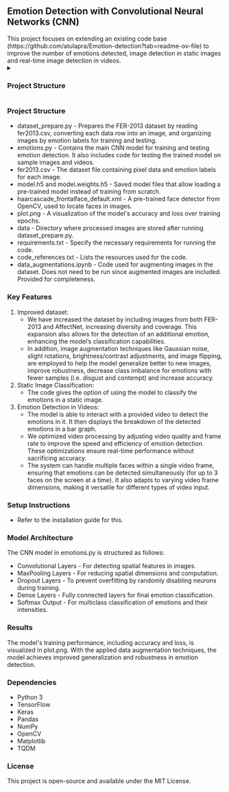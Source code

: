 <h2>Emotion Detection with Convolutional Neural Networks (CNN)</h2>
This project focuses on extending an existing code base (https://github.com/atulapra/Emotion-detection?tab=readme-ov-file) to improve the number of emotions detected, image detection in static images and real-time image detection in videos.

<details>
<summary><h3>Project Structure</h3></summary>
<br>
* dataset_prepare.py - Prepares the FER-2013 dataset by reading fer2013.csv, converting each data row into an image, and organizing images by emotion labels for training and testing.
* emotions.py - Contains the main CNN model for training and testing emotion detection. It also includes code for testing the trained model on sample images and videos.
* fer2013.csv - The dataset file containing pixel data and emotion labels for each image.
* model.h5 and model.weights.h5 - Saved model files that allow loading a pre-trained model instead of training from scratch.
* haarcascade_frontalface_default.xml - A pre-trained face detector from OpenCV, used to locate faces in images.
* plot.png - A visualization of the model's accuracy and loss over training epochs.
* data - Directory where processed images are stored after running dataset_prepare.py.
* requirements.txt - Specify the necessary requirements for running the code.
* code_references.txt - Lists the resources used for the code.
* data_augmentations.ipynb - Code used for augmenting images in the dataset. Does not need to be run since augmented images are included. Provided for completeness. </details>

<h3>Project Structure</h3>

* dataset_prepare.py - Prepares the FER-2013 dataset by reading fer2013.csv, converting each data row into an image, and organizing images by emotion labels for training and testing.
* emotions.py - Contains the main CNN model for training and testing emotion detection. It also includes code for testing the trained model on sample images and videos.
* fer2013.csv - The dataset file containing pixel data and emotion labels for each image.
* model.h5 and model.weights.h5 - Saved model files that allow loading a pre-trained model instead of training from scratch.
* haarcascade_frontalface_default.xml - A pre-trained face detector from OpenCV, used to locate faces in images.
* plot.png - A visualization of the model's accuracy and loss over training epochs.
* data - Directory where processed images are stored after running dataset_prepare.py.
* requirements.txt - Specify the necessary requirements for running the code.
* code_references.txt - Lists the resources used for the code.
* data_augmentations.ipynb - Code used for augmenting images in the dataset. Does not need to be run since augmented images are included. Provided for completeness. 


<h3>Key Features</h3>

1. Improved dataset:
    * We have increased the dataset by including images from both FER-2013 and AffectNet, increasing diversity and coverage. This expansion also allows for the detection of an additional emotion, enhancing the model’s classification capabilities.
    * In addition, image augmentation techniques like Gaussian noise, slight rotations, brightness/contrast adjustments, and image flipping, are employed to help the model generalize better to new images, improve robustness, decrease class imbalance for emotions with fewer samples (i.e. disgust and contempt) and increase accuracy.
2. Static Image Classification:
    * The code gives the option of using the model to classify the emotions in a static image. 
3. Emotion Detection in Videos:
    * The model is able to interact with a provided video to detect the emotions in it. It then displays the breakdown of the detected emotions in a bar graph.
    * We optimized video processing by adjusting video quality and frame rate to improve the speed and efficiency of emotion detection. These optimizations ensure real-time performance without sacrificing accuracy.
    * The system can handle multiple faces within a single video frame, ensuring that emotions can be detected simultaneously (for up to 3 faces on the screen at a time). It also adapts to varying video frame dimensions, making it versatile for different types of video input.


<h3>Setup Instructions</h3>

* Refer to the installation guide for this.

<h3>Model Architecture</h3>

The CNN model in emotions.py is structured as follows:
* Convolutional Layers - For detecting spatial features in images.
* MaxPooling Layers - For reducing spatial dimensions and computation.
* Dropout Layers - To prevent overfitting by randomly disabling neurons during training.
* Dense Layers - Fully connected layers for final emotion classification.
* Softmax Output - For multiclass classification of emotions and their intensities.


<h3>Results</h3>
The model's training performance, including accuracy and loss, is visualized in plot.png. With the applied data augmentation techniques, the model achieves improved generalization and robustness in emotion detection.

<h3>Dependencies</h3>

* Python 3
* TensorFlow
* Keras
* Pandas
* NumPy
* OpenCV
* Matplotlib
* TQDM


<h3>License</h3>
This project is open-source and available under the MIT License.
